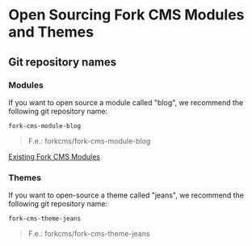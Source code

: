 # Open Sourcing Fork CMS Modules and Themes

## Git repository names

### Modules

If you want to open source a module called "blog",
we recommend the following git repository name:

```
fork-cms-module-blog
```
>F.e.: forkcms/fork-cms-module-blog

[Existing Fork CMS Modules](https://github.com/guytarded/fork-cms-extensions)

### Themes

If you want to open-source a theme called "jeans",
we recommend the following git repository name:

```
fork-cms-theme-jeans
```
>F.e.: forkcms/fork-cms-theme-jeans
